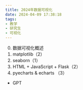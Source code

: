 ```yaml
---
title: 2024年数据可视化
date: 2024-04-09 17:38:18
tags:
- 教学
- 研究生
- 可视化
---
```


0. 数据可视化概述
1. matplotlib（2）
2. seaborn（1）
3. HTML + JavaScript + Flask（2）
4. pyecharts & echarts （3）

+ GPT